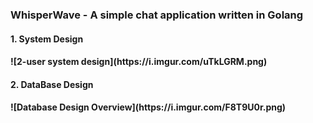 <h3><b> WhisperWave - A simple chat application written in Golang </b></h3>

<h4>1. System Design <h4>
![2-user system design](https://i.imgur.com/uTkLGRM.png)

<h4>2. DataBase Design <h4>
![Database Design Overview](https://i.imgur.com/F8T9U0r.png)
